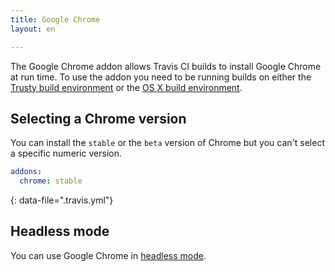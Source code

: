 ```yaml
---
title: Google Chrome
layout: en

---
```


The Google Chrome addon allows Travis CI builds to install Google Chrome at run time. To use the addon you need to be running builds on either the [Trusty build environment](/user/reference/trusty/) or the [OS X build environment](/user/reference/osx/).

## Selecting a Chrome version

You can install the `stable`  or the `beta` version of Chrome but you can't select a specific numeric version.

```yaml
addons:
  chrome: stable
```
{: data-file=".travis.yml"}

## Headless mode

You can use Google Chrome in [headless mode](/user/gui-and-headless-browsers/#Using-the-Chrome-addon-in-the-headless-mode).
